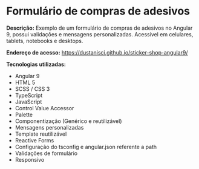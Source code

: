 # Formulário de compras de adesivos 

<b>Descrição:</b> Exemplo de um formulário de compras de adesivos no Angular 9, possui validações e mensagens personalizadas. Acessível em celulares, tablets, notebooks e desktops.

<b>Endereço de acesso:</b> https://dustanisci.github.io/sticker-shop-angular9/

<b>Tecnologias utilizadas:</b>
<ul>
  <li>Angular 9</li>
  <li>HTML 5 </li>
  <li>SCSS / CSS 3</li>
  <li>TypeScript</li>
  <li>JavaScript</li>
  <li>Control Value Accessor</li>
  <li>Palette</li>
  <li>Componentização (Genérico e reutilizável)</li>
  <li>Mensagens personalizadas</li>
  <li>Template reutilizável</li>
  <li>Reactive Forms</li>
  <li>Configuração do tsconfig e angular.json referente a path</li>
  <li>Validações de formulário</li>
  <li>Responsivo</li>
</ul>

